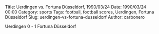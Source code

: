 Title: Uerdingen vs. Fortuna Düsseldorf, 1990/03/24
Date: 1990/03/24 00:00
Category: sports
Tags: football, football scores, Uerdingen, Fortuna Düsseldorf
Slug: uerdingen-vs-fortuna-dusseldorf
Author: carbonero


Uerdingen 0 - 1 Fortuna Düsseldorf

